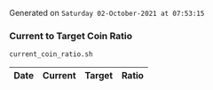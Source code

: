 Generated on `Saturday 02-October-2021 at 07:53:15`

### Current to Target Coin Ratio
`current_coin_ratio.sh`

Date|Current|Target|Ratio
---|---|---|---

